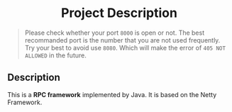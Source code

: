 # <center>Project Description</center>

> Please check whether your port `8000` is open or not. The best recommanded port is the number that you are not used frequently.  Try your best to avoid use `8080`. Which will make the error of `405 NOT ALLOWED` in the future.

## Description

This is a **RPC framework** implemented by Java. It is based on the Netty Framework.



